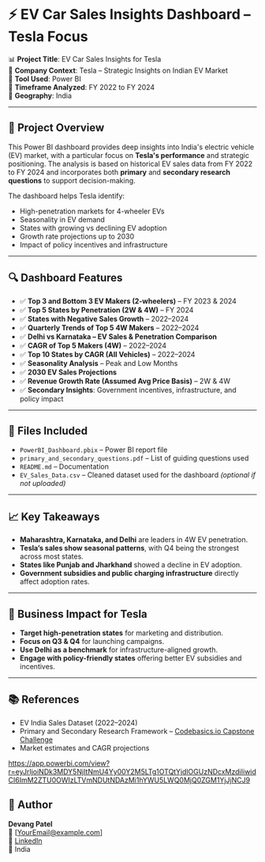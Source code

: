 # ⚡ EV Car Sales Insights Dashboard – Tesla Focus

📊 **Project Title**: EV Car Sales Insights for Tesla  
🏢 **Company Context**: Tesla – Strategic Insights on Indian EV Market  
📁 **Tool Used**: Power BI  
📅 **Timeframe Analyzed**: FY 2022 to FY 2024  
📍 **Geography**: India

---

## 🚀 Project Overview

This Power BI dashboard provides deep insights into India's electric vehicle (EV) market, with a particular focus on **Tesla's performance** and strategic positioning. The analysis is based on historical EV sales data from FY 2022 to FY 2024 and incorporates both **primary** and **secondary research questions** to support decision-making.

The dashboard helps Tesla identify:
- High-penetration markets for 4-wheeler EVs
- Seasonality in EV demand
- States with growing vs declining EV adoption
- Growth rate projections up to 2030
- Impact of policy incentives and infrastructure

---

## 🔍 Dashboard Features

- ✅ **Top 3 and Bottom 3 EV Makers (2-wheelers)** – FY 2023 & 2024
- ✅ **Top 5 States by Penetration (2W & 4W)** – FY 2024
- ✅ **States with Negative Sales Growth** – 2022–2024
- ✅ **Quarterly Trends of Top 5 4W Makers** – 2022–2024
- ✅ **Delhi vs Karnataka – EV Sales & Penetration Comparison**
- ✅ **CAGR of Top 5 Makers (4W)** – 2022–2024
- ✅ **Top 10 States by CAGR (All Vehicles)** – 2022–2024
- ✅ **Seasonality Analysis** – Peak and Low Months
- ✅ **2030 EV Sales Projections**
- ✅ **Revenue Growth Rate (Assumed Avg Price Basis)** – 2W & 4W
- ✅ **Secondary Insights**: Government incentives, infrastructure, and policy impact

---

## 📁 Files Included

- `PowerBI_Dashboard.pbix` – Power BI report file
- `primary_and_secondary_questions.pdf` – List of guiding questions used
- `README.md` – Documentation
- `EV_Sales_Data.csv` – Cleaned dataset used for the dashboard *(optional if not uploaded)*

---

## 📈 Key Takeaways

- **Maharashtra, Karnataka, and Delhi** are leaders in 4W EV penetration.
- **Tesla’s sales show seasonal patterns**, with Q4 being the strongest across most states.
- **States like Punjab and Jharkhand** showed a decline in EV adoption.
- **Government subsidies and public charging infrastructure** directly affect adoption rates.

---

## 🧠 Business Impact for Tesla

- **Target high-penetration states** for marketing and distribution.
- **Focus on Q3 & Q4** for launching campaigns.
- **Use Delhi as a benchmark** for infrastructure-aligned growth.
- **Engage with policy-friendly states** offering better EV subsidies and incentives.

---

## 📚 References

- EV India Sales Dataset (2022–2024)
- Primary and Secondary Research Framework – [Codebasics.io Capstone Challenge](https://www.codebasics.io)
- Market estimates and CAGR projections

https://app.powerbi.com/view?r=eyJrIjoiNDk3MDY5NjItNmU4Yy00Y2M5LTg1OTQtYjdlOGUzNDcxMzdiIiwidCI6ImM2ZTU0OWIzLTVmNDUtNDAzMi1hYWU5LWQ0MjQ0ZGM1YjJjNCJ9

## 📌 Author

**Devang Patel**  
📧 [YourEmail@example.com]  
🔗 [LinkedIn](https://www.linkedin.com/in/yourprofile)  
📍 India  
